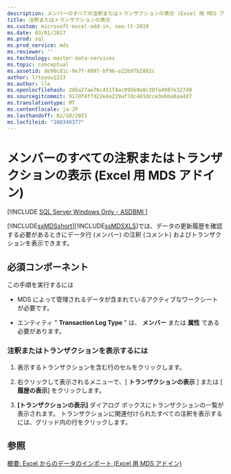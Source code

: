 ```yaml
---
description: メンバーのすべての注釈またはトランザクションの表示 (Excel 用 MDS アドイン)
title: 注釈またはトランザクションの表示
ms.custom: microsoft-excel-add-in, seo-lt-2019
ms.date: 03/01/2017
ms.prod: sql
ms.prod_service: mds
ms.reviewer: ''
ms.technology: master-data-services
ms.topic: conceptual
ms.assetid: de90c81c-9e7f-4997-bf96-e22b97b2862c
author: lrtoyou1223
ms.author: lle
ms.openlocfilehash: 2dba27ae76c411f4ac095b9e8c38fa4987e32749
ms.sourcegitcommit: 917df4ffd22e4a229af7dc481dcce3ebba0aa4d7
ms.translationtype: MT
ms.contentlocale: ja-JP
ms.lasthandoff: 02/10/2021
ms.locfileid: "100340377"
---
```

# <a name="view-all-annotations-or-transactions-for-a-member-mds-add-in-for-excel"></a>メンバーのすべての注釈またはトランザクションの表示 (Excel 用 MDS アドイン)

[!INCLUDE [SQL Server Windows Only - ASDBMI ](../../includes/applies-to-version/sql-windows-only-asdbmi.md)]

  [!INCLUDE[ssMDSshort](../../includes/ssmdsshort-md.md)][!INCLUDE[ssMDSXLS](../../includes/ssmdsxls-md.md)]では、データの更新履歴を確認する必要があるときにデータ行 (メンバー) の注釈 (コメント) およびトランザクションを表示できます。  
  
## <a name="prerequisites"></a>必須コンポーネント  
 この手順を実行するには  
  
-   MDS によって管理されるデータが含まれているアクティブなワークシートが必要です。  
  
-   エンティティ " **Transaction Log Type** " は、 **メンバー** または **属性** である必要があります。  
  
### <a name="to-view-annotations-or-transactions"></a>注釈またはトランザクションを表示するには  
  
1.  表示するトランザクションを含む行のセルをクリックします。  
  
2.  右クリックして表示されるメニューで、[ **トランザクションの表示** ] または [ **履歴の表示**] をクリックします。  
  
3.  **[トランザクションの表示]** ダイアログ ボックスにトランザクションの一覧が表示されます。 トランザクションに関連付けられたすべての注釈を表示するには、グリッド内の行をクリックします。  
  
## <a name="see-also"></a>参照  
 [概要: Excel からのデータのインポート (Excel 用 MDS アドイン)](../../master-data-services/microsoft-excel-add-in/overview-importing-data-from-excel-mds-add-in-for-excel.md)  

